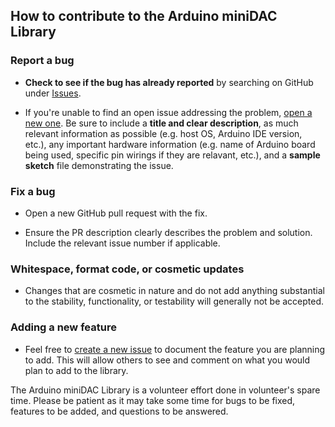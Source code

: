 ## How to contribute to the Arduino miniDAC Library

### Report a bug

* **Check to see if the bug has already reported** by searching on GitHub under [Issues](https://github.com/TamojitSaha/LTC2633/issues).

* If you're unable to find an open issue addressing the problem, [open a new one](https://github.com/TamojitSaha/LTC2633/issues/new). Be sure to include a **title and clear description**, as much relevant information as possible (e.g. host OS, Arduino IDE version, etc.), any important hardware information (e.g. name of Arduino board being used, specific pin wirings if they are relavant, etc.), and a **sample sketch** file demonstrating the issue.

### Fix a bug

* Open a new GitHub pull request with the fix.

* Ensure the PR description clearly describes the problem and solution. Include the relevant issue number if applicable.

### Whitespace, format code, or cosmetic updates

* Changes that are cosmetic in nature and do not add anything substantial to the stability, functionality, or testability will generally not be accepted.

### Adding a new feature

* Feel free to [create a new issue](https://github.com/TamojitSaha/LTC2633/issues/new) to document the feature you are planning to add. This will allow others to see and comment on what you would plan to add to the library.


The Arduino miniDAC Library is a volunteer effort done in volunteer's spare time. Please be patient as it may take some time for bugs to be fixed, features to be added, and questions to be answered.
